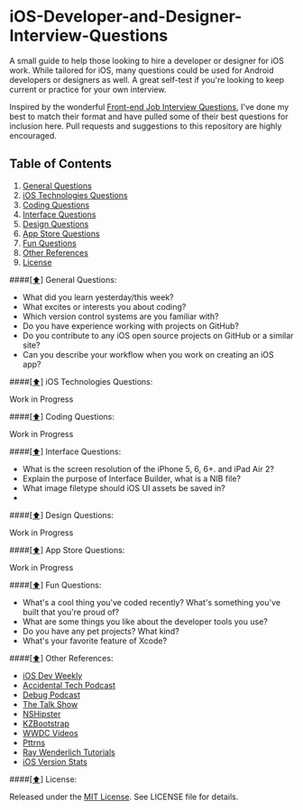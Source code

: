 # iOS-Developer-and-Designer-Interview-Questions

A small guide to help those looking to hire a developer or designer for iOS work. While tailored for iOS, many questions could be used for Android developers or designers as well. A great self-test if you're looking to keep current or practice for your own interview. 

Inspired by the wonderful [Front-end Job Interview Questions](https://github.com/h5bp/Front-end-Developer-Interview-Questions), I've done my best to match their format and have pulled some of their best questions for inclusion here. Pull requests and suggestions to this repository are highly encouraged.

## <a name='contents'>Table of Contents</a>

  1. [General Questions](#general)
  1. [iOS Technologies Questions](#tech)
  1. [Coding Questions](#code)
  1. [Interface Questions](#ui)
  1. [Design Questions](#design)
  1. [App Store Questions](#appstore)
  1. [Fun Questions](#fun)
  1. [Other References](#references)
  1. [License](#license)
  
####[[⬆]](#contents) <a name='general'>General Questions:</a>

* What did you learn yesterday/this week?
* What excites or interests you about coding?
* Which version control systems are you familiar with?
* Do you have experience working with projects on GitHub? 
* Do you contribute to any iOS open source projects on GitHub or a similar site?
* Can you describe your workflow when you work on creating an iOS app?

####[[⬆]](#contents) <a name='tech'>iOS Technologies Questions:</a>

Work in Progress

####[[⬆]](#contents) <a name='code'>Coding Questions:</a>

Work in Progress

####[[⬆]](#contents) <a name='ui'>Interface Questions:</a>

* What is the screen resolution of the iPhone 5, 6, 6+. and iPad Air 2?
* Explain the purpose of Interface Builder, what is a NIB file?
* What image filetype should iOS UI assets be saved in?
* 

####[[⬆]](#contents) <a name='design'>Design Questions:</a>

Work in Progress

####[[⬆]](#contents) <a name='appstore'>App Store Questions:</a>

Work in Progress

####[[⬆]](#contents) <a name='fun'>Fun Questions:</a>

* What's a cool thing you've coded recently? What's something you've built that you're proud of?
* What are some things you like about the developer tools you use?
* Do you have any pet projects? What kind?
* What's your favorite feature of Xcode?

####[[⬆]](#contents) <a name='references'>Other References:</a>

* [iOS Dev Weekly](https://iosdevweekly.com)
* [Accidental Tech Podcast](http://atp.fm)
* [Debug Podcast](http://www.imore.com/debug)
* [The Talk Show](https://daringfireball.net/thetalkshow/)
* [NSHipster](http://nshipster.com)
* [KZBootstrap](https://github.com/krzysztofzablocki/KZBootstrap)
* [WWDC Videos](https://developer.apple.com/videos/wwdc/2014/)
* [Pttrns](http://www.pttrns.com)
* [Ray Wenderlich Tutorials](http://www.raywenderlich.com)
* [iOS Version Stats](http://david-smith.org/iosversionstats/)

####[[⬆]](#contents) <a name='license'>License:</a>

Released under the [MIT License](http://opensource.org/licenses/MIT). See LICENSE file for details.